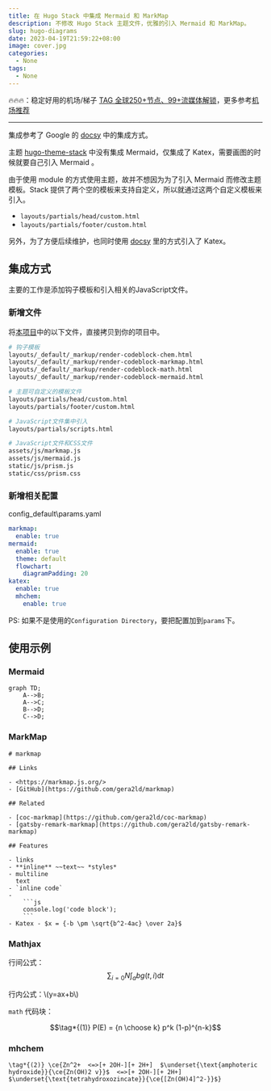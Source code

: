 ```yaml
---
title: 在 Hugo Stack 中集成 Mermaid 和 MarkMap
description: 不修改 Hugo Stack 主题文件，优雅的引入 Mermaid 和 MarkMap。
slug: hugo-diagrams
date: 2023-04-19T21:59:22+08:00
image: cover.jpg
categories:
  - None
tags:
  - None
---
```


🔥🔥🔥：稳定好用的机场/梯子 [TAG 全球250+节点、99+流媒体解锁](https://tagss08.pro/#/auth/2neqgxFl)，更多参考[机场推荐](/p/airport-recommend/)

---

集成参考了 Google 的 [docsy](https://github.com/google/docsy) 中的集成方式。

主题 [hugo-theme-stack](https://stack.jimmycai.com/) 中没有集成 Mermaid，仅集成了 Katex，需要画图的时候就要自己引入 Mermaid 。

由于使用 module 的方式使用主题，故并不想因为为了引入 Mermaid 而修改主题模板。Stack 提供了两个空的模板来支持自定义，所以就通过这两个自定义模板来引入。

- `layouts/partials/head/custom.html`
- `layouts/partials/footer/custom.html`

另外，为了方便后续维护，也同时使用 [docsy](https://github.com/google/docsy) 里的方式引入了 Katex。

## 集成方式

主要的工作是添加钩子模板和引入相关的JavaScript文件。

### 新增文件

将[本项目](https://github.com/alecthw/alecthw.github.io)中的以下文件，直接拷贝到你的项目中。

``` bash
# 钩子模板
layouts/_default/_markup/render-codeblock-chem.html
layouts/_default/_markup/render-codeblock-markmap.html
layouts/_default/_markup/render-codeblock-math.html
layouts/_default/_markup/render-codeblock-mermaid.html

# 主题可自定义的模板文件
layouts/partials/head/custom.html
layouts/partials/footer/custom.html

# JavaScript文件集中引入
layouts/partials/scripts.html

# JavaScript文件和CSS文件
assets/js/markmap.js
assets/js/mermaid.js
static/js/prism.js
static/css/prism.css
```

### 新增相关配置

config\_default\params.yaml

```yaml
markmap:
  enable: true
mermaid:
  enable: true
  theme: default
  flowchart:
    diagramPadding: 20
katex:
  enable: true
  mhchem:
    enable: true
```

PS: 如果不是使用的`Configuration Directory`，要把配置加到`params`下。

## 使用示例

### Mermaid

```mermaid
graph TD;
    A-->B;
    A-->C;
    B-->D;
    C-->D;
```

### MarkMap

````markmap
# markmap

## Links

- <https://markmap.js.org/>
- [GitHub](https://github.com/gera2ld/markmap)

## Related

- [coc-markmap](https://github.com/gera2ld/coc-markmap)
- [gatsby-remark-markmap](https://github.com/gera2ld/gatsby-remark-markmap)

## Features

- links
- **inline** ~~text~~ *styles*
- multiline
  text
- `inline code`
-
    ```js
    console.log('code block');
    ```
- Katex - $x = {-b \pm \sqrt{b^2-4ac} \over 2a}$
````

### Mathjax

行间公式：$$\sum_{i=0}N\int_{a}{b}g(t,i)\text{d}t$$

行内公式：\\(y=ax+b\\)

`math` 代码块：

```math
\tag*{(1)} P(E) = {n \choose k} p^k (1-p)^{n-k}
```

### mhchem

```chem
\tag*{(2)} \ce{Zn^2+  <=>[+ 2OH-][+ 2H+]  $\underset{\text{amphoteric hydroxide}}{\ce{Zn(OH)2 v}}$  <=>[+ 2OH-][+ 2H+]  $\underset{\text{tetrahydroxozincate}}{\ce{[Zn(OH)4]^2-}}$}
```
